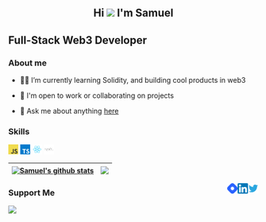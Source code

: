 ## <p align="center"> Hi ![](https://user-images.githubusercontent.com/18350557/176309783-0785949b-9127-417c-8b55-ab5a4333674e.gif) I'm Samuel </p>


## Full-Stack Web3 Developer

### About me

  - 👨‍💻 I’m currently learning Solidity, and building cool products in web3
  
  - 🤝 I'm open to work or collaborating on projects
  
  - 💬 Ask me about anything [here](https://github.com/samueldanso/samueldanso/issues)


### Skills

<code><img height="20" alt="javascript" src="https://raw.githubusercontent.com/github/explore/80688e429a7d4ef2fca1e82350fe8e3517d3494d/topics/javascript/javascript.png"></code>
<code><img height="20" alt="typescript" src="https://raw.githubusercontent.com/github/explore/80688e429a7d4ef2fca1e82350fe8e3517d3494d/topics/typescript/typescript.png"></code>
<code><img height="20" alt="react" src="https://raw.githubusercontent.com/github/explore/80688e429a7d4ef2fca1e82350fe8e3517d3494d/topics/react/react.png"></code>
<code><img height="20" alt="nextjs" src="https://raw.githubusercontent.com/github/explore/80688e429a7d4ef2fca1e82350fe8e3517d3494d/topics/nextjs/nextjs.png"></code>


| <a href="https://github.com/anuraghazra/github-readme-stats"><img align="center" src="https://github-readme-stats.vercel.app/api?username=samueldanso&show_icons=true&include_all_commits=true&theme=buefy&hide_border=true" alt="Samuel's github stats" /></a> | <a href="https://github.com/anuraghazra/github-readme-stats"><img align="center" src="https://github-readme-stats.vercel.app/api/top-langs/?username=samueldanso&layout=compact&theme=buefy&hide_border=true" /></a> |
| ------------- | ------------- |



<a href="https://twitter.com/samueldanso">
  <img align="right" alt="Samuel Danso | Twitter" width="21px" src="https://github.com/samueldanso/samueldanso/blob/main/assets/twitter.svg" />
</a>
<a href="https://www.linkedin.com/in/samueldanso">
  <img align="right" alt="Samuel Danso | LinkedIn`" width="21px" src="https://github.com/samueldanso/samueldanso/blob/main/assets/linkedin.png" />
</a> 
<a href="https://samueldanso.hashnode.dev">
  <img align="right" alt="Samuel Danso | Hashnode" width="21px" src="https://github.com/samueldanso/samueldanso/blob/main/assets/hashnode.png" />
</a>

### Support Me
<a href="https://www.buymeacoffee.com/samueldans0"><img src="https://cdn.buymeacoffee.com/buttons/v2/default-yellow.png" width="100" /></a>